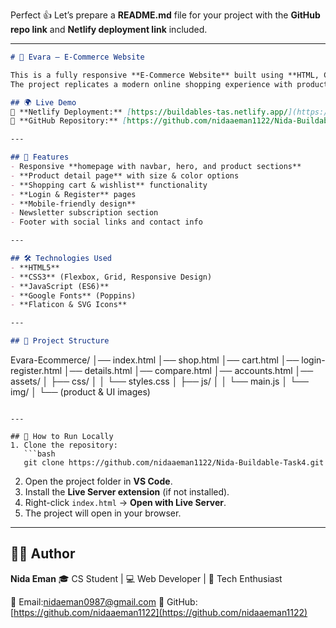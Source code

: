 
Perfect 👍 Let’s prepare a **README.md** file for your project with the **GitHub repo link** and **Netlify deployment link** included.


---

```markdown
# 🛒 Evara – E-Commerce Website

This is a fully responsive **E-Commerce Website** built using **HTML, CSS, and JavaScript**.  
The project replicates a modern online shopping experience with product listings, cart functionality, login/register pages, and product details.

## 🌍 Live Demo
🔗 **Netlify Deployment:** [https://buildables-tas.netlify.app/](https://buildables-tas.netlify.app/)  
📂 **GitHub Repository:** [https://github.com/nidaaeman1122/Nida-Buildable-Task4.git](https://github.com/nidaaeman1122/Nida-Buildable-Task4.git)  

---

## 📌 Features
- Responsive **homepage with navbar, hero, and product sections**
- **Product detail page** with size & color options
- **Shopping cart & wishlist** functionality
- **Login & Register** pages
- **Mobile-friendly design**
- Newsletter subscription section
- Footer with social links and contact info

---

## 🛠️ Technologies Used
- **HTML5**
- **CSS3** (Flexbox, Grid, Responsive Design)
- **JavaScript (ES6)**  
- **Google Fonts** (Poppins)  
- **Flaticon & SVG Icons**  

---

## 📂 Project Structure
```

Evara-Ecommerce/
│── index.html
│── shop.html
│── cart.html
│── login-register.html
│── details.html
│── compare.html
│── accounts.html
│── assets/
│   ├── css/
│   │   └── styles.css
│   ├── js/
│   │   └── main.js
│   └── img/
│       └── (product & UI images)

````

---

## 🚀 How to Run Locally
1. Clone the repository:
   ```bash
   git clone https://github.com/nidaaeman1122/Nida-Buildable-Task4.git
````

2. Open the project folder in **VS Code**.
3. Install the **Live Server extension** (if not installed).
4. Right-click `index.html` → **Open with Live Server**.
5. The project will open in your browser.

---

## 👩‍💻 Author

**Nida Eman**
🎓 CS Student | 💻 Web Developer | 🚀 Tech Enthusiast

📧 Email:nidaeman0987@gmail.com
🔗 GitHub: [https://github.com/nidaaeman1122](https://github.com/nidaaeman1122)




